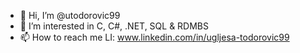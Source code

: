 - 👋 Hi, I’m @utodorovic99
- 👀 I’m interested in C, C#, .NET, SQL & RDMBS
- 📫 How to reach me LI: www.linkedin.com/in/ugljesa-todorovic99 

<!---
utodorovic99/utodorovic99 is a ✨ special ✨ repository because its `README.md` (this file) appears on your GitHub profile.
You can click the Preview link to take a look at your changes.
--->
